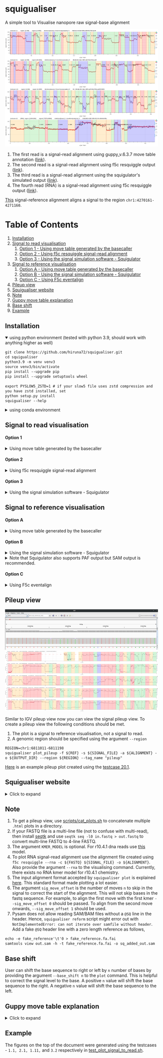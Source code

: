 # squigualiser

A simple tool to Visualise nanopore raw signal-base alignment

![image](docs/figures/preview.png)

1. The first read is a signal-read alignment using guppy_v.6.3.7 move table annotation ([link](https://hiruna72.github.io/squigualiser/docs/figures/sig_to_read/testcase-1.1.html)).
2. The second read is a signal-read alignment using f5c resquiggle output ([link](https://hiruna72.github.io/squigualiser/docs/figures/sig_to_read/testcase-2.1.html)).
3. The third read is a signal-read alignment using the squigulator's simulated output ([link](https://hiruna72.github.io/squigualiser/docs/figures/sig_to_read/testcase-1.11.html)).
4. The fourth read (RNA) is a signal-read alignment using f5c resquiggle output ([link](https://hiruna72.github.io/squigualiser/docs/figures/sig_to_read/testcase-3.2.html)).

[This](https://hiruna72.github.io/squigualiser/docs/figures/sig_to_reference/testcase-8.1.html) signal-reference alignment aligns a signal to the region `chr1:4270161-4271160`.

# Table of Contents
1. [Installation](#installation)
2. [Signal to read visualisation](#signal-to-read-visualisation)
   1. [Option 1 - Using move table generated by the basecaller](#option-1)
   2. [Option 2 - Using f5c resquiggle signal-read alignment](#option-2)
   3. [Option 3 - Using the signal simulation software - Squigulator](#option-3)
3. [Signal to reference visualisation](#signal-to-reference-visualisation)
   1. [Option A - Using move table generated by the basecaller](#option-a)
   2. [Option B - Using the signal simulation software - Squigulator](#option-b)
   3. [Option C - Using F5c eventalign](#option-c)
4. [Pileup view](#pileup-view)
5. [Squigualiser website](#Squigualiser-website)
6. [Note](#note)
7. [Guppy move table explanation](#guppy-move-table-explanation)
8. [Base shift](#base-shift)
9. [Example](#example)


## Installation
<details open><summary>using python environment (tested with python 3.9, should work with anything higher as well)</summary>

````
git clone https://github.com/hiruna72/squigualiser.git
cd squigualiser
python3.9 -m venv venv3
source venv3/bin/activate
pip install --upgrade pip
pip install --upgrade setuptools wheel

export PYSLOW5_ZSTD=1 # if your slow5 file uses zstd compression and you have zstd installed, set
python setup.py install
squigualiser --help
````
</details>

<details><summary>using conda environment</summary>

````
git clone https://github.com/hiruna72/squigualiser.git
cd squigualiser
conda create -n squig python=3.9 -y
conda activate squig

export PYSLOW5_ZSTD=1 # if your slow5 file uses zstd compression and you have zstd installed, set

python setup.py install
squigualiser --help
````
</details>

## Signal to read visualisation

#### Option 1 
<details>
<summary>Using move table generated by the basecaller</summary>

1. Run basecaller ([slow5-dorado](https://github.com/hiruna72/slow5-dorado), [buttery-eel](https://github.com/Psy-Fer/buttery-eel) or ont-Guppy)
```
# buttery-eel (tested with v0.2.2)
buttery-eel -g [GUPPY exe path] --config [DNA model] -i [INPUT] -o [OUTPUT] --port 5558 --use_tcp -x "cuda:all" --moves_out
e.g buttery-eel -g [GUPPY exe path] --config dna_r10.4.1_e8.2_400bps_sup.cfg -i input_reads.blow5 -o out.sam --port 5558 --use_tcp -x "cuda:all" --moves_out 

# slow5-dorado (tested with v0.2.1)
slow5-dorado basecaller [DNA model] [INPUT] --emit-moves > [OUTPUT]
e.g. slow5-dorado basecaller dna_r10.4.1_e8.2_400bps_sup@v4.0.0 input_reads.blow5 --emit-moves > out.sam

# ont-guppy (tested with v6.3.7)
guppy_basecaller -c [DNA model] -i [INPUT] --moves_out --bam_out --save_path [OUTPUT]
samtools merge pass/*.bam -o pass_bam.bam # merge passed BAM files to create a single BAM file
```

2. Reformat move table 
```
# PAF output for plotting
ALIGNMENT=reform_output.paf
squigualiser reform --sig_move_offset 0 --kmer_length 1 -c --bam out.sam -o ${ALIGNMENT}

# For human readability you may prefer the tsv output (not supported for plotting)
squigualiser reform --sig_move_offset 0 --kmer_length 1 --bam out.sam -o reform_output.tsv

```
* Refer [Note(5)](#note) for more information on the paf output.
* Refer [Note(6)](#note) for a description about `sig_move_offset`.
* Refer [Note(7)](#note) for handling a potential SAM/BAM error.

3. Plot signal to read alignment
````
FASTA_FILE=read.fasta
SIGNAL_FILE=read.blow5
OUTPUT_DIR=output_dir

# use samtools fasta command to create .fasta file from SAM/BAM file
samtools fasta out.sam > ${FASTA_FILE}
# plot
squigualiser plot --file ${FASTA_FILE} --slow5 ${SIGNAL_FILE} --alignment ${ALIGNMENT} --output_dir ${OUTPUT_DIR}
````
</details>

#### Option 2
<details>
<summary>Using f5c resquiggle signal-read alignment</summary>

1. For r10 data, build [f5c r10 branch](https://github.com/hasindu2008/f5c/tree/r10) by following the instructions listed in [f5c README](https://github.com/hasindu2008/f5c/blob/r10/README.md). For r9 data, the [f5c binaries](https://github.com/hasindu2008/f5c#quick-start) are sufficient.

2. Run f5c resquiggle
```
FASTQ=reads.fastq
SIGNAL_FILE=reads.blow5
ALIGNMENT=resquiggle.paf

f5c resquiggle --kmer-model [KMER_MODEL] -c ${FASTQ} ${SIGNAL_FILE} -o ${ALIGNMENT} 
```
* Refer [Note(3)](#note) for more information about `KMER_MODEL`.
* Refer [Note(4)](#note) for more information about RNA.

3. Plot signal to read alignment
````
OUTPUT_DIR=output_dir
squigualiser plot -f ${FASTQ} -s ${SIGNAL_FILE} -a ${ALIGNMENT} -o ${OUTPUT_DIR} # to plot a selected read ID, you can provide -r 'READ_ID'.
````
</details>

#### Option 3
<details>
<summary>Using the signal simulation software - Squigulator</summary>

1.  Build the latest commit of [squigulator](https://github.com/hasindu2008/squigulator).

2. Simulate a signal (remember to provide -q and -c options).
```
REF=ref.fasta #reference
READ=sim.fasta
ALIGNMENT=sim.paf
SIGNAL_FILE=sim.blow5

squigulator -x dna-r10-prom ${REF} -n 1 -o ${SIGNAL_FILE} -q ${READ} -c ${ALIGNMENT}
```

3. Plot signal to read alignment.
````
OUTPUT_DIR=output_dir
squigualiser plot -f ${READ} -s ${SIGNAL_FILE} -a ${ALIGNMENT} -o ${OUTPUT_DIR} # to plot a selected read ID, you can provide -r 'READ_ID'.
````
</details>

## Signal to reference visualisation
#### Option A 
<details>
<summary>Using move table generated by the basecaller</summary>

1. Run basecaller ([slow5-dorado](https://github.com/hiruna72/slow5-dorado), [buttery-eel](https://github.com/Psy-Fer/buttery-eel) or ont-Guppy)
```
# buttery-eel (tested with v0.2.2)
buttery-eel -g [GUPPY exe path] --config [DNA model] -i [INPUT] -o [OUTPUT] --port 5558 --use_tcp -x "cuda:all" --moves_out
e.g buttery-eel -g [GUPPY exe path] --config dna_r10.4.1_e8.2_400bps_sup.cfg -i input_reads.blow5 -o out.sam --port 5558 --use_tcp -x "cuda:all" --moves_out 

# slow5-dorado (tested with v0.2.1)
slow5-dorado basecaller [DNA model] [INPUT] --emit-moves > [OUTPUT]
e.g. slow5-dorado basecaller dna_r10.4.1_e8.2_400bps_sup@v4.0.0 input_reads.blow5 --emit-moves > out.sam

# ont-guppy (tested with v6.3.7)
guppy_basecaller -c [DNA model] -i [INPUT] --moves_out --bam_out --save_path [OUTPUT]
samtools merge pass/*.bam -o pass_bam.bam # merge passed BAM files to create a single BAM file
```

2. Reformat move table 
```
# PAF output for plotting
ALIGNMENT=reform_output.paf
squigualiser reform --sig_move_offset 0 --kmer_length 1 -c --bam out.sam -o ${ALIGNMENT}

# For human readability you may prefer the tsv output (not supported for plotting)
squigualiser reform --sig_move_offset 0 --kmer_length 1 --bam out.sam -o reform_output.tsv

```
* Refer [Note(5)](#note) for more information on the paf output.
* Refer [Note(6)](#note) for a description about `sig_move_offset`.
* Refer [Note(7)](#note) for handling a potential SAM/BAM error.

3. Align reads to reference genome
```
REF=genome.fa #reference
MAPP_SAM=map_output.sam
samtools fastq out.sam | minimap2 -ax map-ont ${REF} -t8 --secondary=no -o ${MAPP_SAM} -

```

4. Realign move array to reference
```
REALIGN_BAM=realign_output.bam
squigualiser realign --bam ${MAPP_SAM} --paf ${REFORMAT_PAF} -o ${REALIGN_BAM}
```

5. Plot signal to reference alignment
````
REGION=chr1:6811404-6811443
SIGNAL_FILE=read.blow5
OUTPUT_DIR=output_dir

# use samtools fasta command to create .fasta file from SAM/BAM file
samtools fasta out.sam > ${FASTA_FILE}
# plot
squigualiser plot --file ${REF} --slow5 ${SIGNAL_FILE} --alignment ${ALIGNMENT} --output_dir ${OUTPUT_DIR} --region ${REGION} --tag_name "optionA"

````
</details>

#### Option B
<details>
<summary>Using the signal simulation software - Squigulator</summary>

1.  Build the latest commit of [squigulator](https://github.com/hasindu2008/squigulator).

2. Simulate a signal (remember to provide -a).
```
REF=ref.fasta #reference
READ=sim.fasta
ALIGNMENT=sorted_sim.bam
SIGNAL_FILE=sim.blow5
NUM_READS=50 #number of reads to simulate
squigulator -x dna-r10-prom ${REF} -o ${SIGNAL_FILE} -a sim.sam -n ${NUM_READS} && samtools sort sim.sam -o ${ALIGNMENT} && samtools index ${ALIGNMENT}
```

3. Plot signal to reference alignment.
````
OUTPUT_DIR=output_dir
REGION=chr1:6811404-6811443
squigualiser plot -f ${REF} -s ${SIGNAL_FILE} -a ${ALIGNMENT} -o ${OUTPUT_DIR} --region ${REGION} --tag_name "optionB"
````
</details>


<details>
<summary>Note that Squigulator also supports PAF output but SAM output is recommended.</summary>

2. Simulate a signal (remember to provide -c and --paf-ref).
```
REF=ref.fasta                 #reference
ALIGNMENT=sorted_sim.paf.gz   #sorted bgzip compressed PAF file containing signal to reference alignment
SIGNAL_FILE=sim.blow5         #simulated raw signals   
NUM_READS=50                  #number of reads to simulate

For DNA
squigulator -x dna-r10-prom ${REF} -o ${SIGNAL_FILE} --paf-ref -c sim.paf -n ${NUM_READS}
sort -k6,6 -k8,8n sim.paf -o sorted_sim.paf
bgzip sorted_sim.paf 
tabix -0 -b 8 -e 9 -s 6 ${ALIGNMENT}

For RNA
squigulator -x rna-r9-prom ${REF} -o ${SIGNAL_FILE} --paf-ref -c sim.paf -n ${NUM_READS}
sort -k6,6 -k9,9n sim.paf -o sorted_sim.paf
bgzip sorted_sim.paf 
tabix -0 -b 9 -e 8 -s 6 ${ALIGNMENT}

```
</details>

#### Option C
<details>
<summary>Using F5c eventalign</summary>

1. Align reads to reference genome
```
REF=genome.fa #reference
MAP_SAM=mapped.sam
FASTQ=read.fastq
samtools fastq basecaller_out.sam > ${FASTQ}
minimap2 -ax map-ont ${REF} ${FASTQ} -t8 --secondary=no -o ${MAP_SAM}
```
2. create f5c index
```
SIGNAL=reads.blow5
f5c index ${FASTQ} --slow5 ${SIGNAL}
```
3. f5c eventalign
```
ALIGNMENT=eventalign.bam
f5c eventalign -b ${MAP_SAM} -r ${FASTQ} -g ${REF} --slow5 ${SIGNAL} -a -o eventalign.sam
samtools sort eventalign.sam -o ${ALIGNMENT}
samtools index ${ALIGNMENT}

```
4. Plot signal to reference alignment.
````
OUTPUT_DIR=output_dir
REGION=chr1:6811404-6811443
squigualiser plot -f ${REF} -s ${SIGNAL_FILE} -a ${ALIGNMENT} -o ${OUTPUT_DIR} --region ${REGION} --tag_name "eventalgin"
````
</details>

## Pileup view
![image](docs/figures/igv.png)
![image](docs/figures/pileup_plot_fixed_width.png)

Similar to IGV pileup view now you can view the signal pileup view. To create a pileup view the following conditions should be met.
1. The plot is a signal to reference visualisation, not a signal to read.
2. A genomic region should be specified using the argument `--region`

````
REGION=chr1:6811011-6811198
squigualiser plot_pileup -f ${REF} -s ${SIGNAL_FILE} -a ${ALIGNMENT} -o ${OUTPUT_DIR} --region ${REGION} --tag_name "pileup"
````
[Here](https://hiruna72.github.io/squigualiser/docs/figures/pileup/pileup_testcase-20.1.html) is an example pileup plot created using the [testcase 20.1](test/test_plot_pileup.sh).

## Squigualiser website
<details>
<summary>Click to expand</summary>

![image](docs/figures/squigualiser_website.png)

For GUI lovers, plots can be generated using a website running on localhost (http://localhost:8000/home)

````
python src/server.py
````
</details>

## Note
1. To get a pileup view, use [scripts/cat_plots.sh](scripts/cat_plots.sh) to concatenate multiple `.html` plots in a directory.
2. If your FASTQ file is a multi-line file (not to confuse with multi-read), then install [seqtk](https://github.com/lh3/seqtk) and use `seqtk seq -l0 in.fastq > out.fastq`  to convert multi-line FASTQ to 4-line FASTQ.
3. The argument `KMER_MODEL` is optional. For r10.4.1 dna reads use [this](https://github.com/hasindu2008/f5c/blob/r10/test/r10-models/r10.4.1_400bps.nucleotide.9mer.template.model) model.
4. To plot RNA signal-read alignment use the alignment file created using `f5c resquiggle --rna -c ${FASTQ} ${SIGNAL_FILE} -o ${ALIGNMENT}`. Also provide the argument `--rna` to the visualising command. Currently, there exists no RNA kmer model for r10.4.1 chemistry.
5. The input alignment format accepted by `squigualiser plot` is explained [here](https://hasindu2008.github.io/f5c/docs/output#resquiggle). This standard format made plotting a lot easier.
6. The argument `sig_move_offset` is the number of moves `n` to skip in the signal to correct the start of the alignment. This will not skip bases in the fastq sequence. For example, to align the first move with the first kmer `--sig_move_offset 0` should be passed. To align from the second move onwards, `--sig_move_offset 1` should be used.
7. Pysam does not allow reading SAM/BAM files without a `@SQ` line in the header. Hence, `squigualiser reform` script might error out with `NotImplementedError: can not iterate over samfile without header`. Add a fake `@SQ` header line with a zero length reference as follows,
```
echo -e fake_reference'\t'0 > fake_reference.fa.fai
samtools view out.sam -h -t fake_reference.fa.fai -o sq_added_out.sam
```

## Base shift
User can shift the base sequence to right or left by `n` number of bases by providing the argument `--base_shift n` to the `plot` command. This is helpful to correct the signal level to the base. A positive `n` value will shift the base sequence to the right. A negative `n` value will shift the base sequence to the left.

## Guppy move table explanation
<details>
<summary>Click to expand</summary>

Nanopore basecallers output move arrays in SAM/BAM format. The important fields are listed below.
1. read_id
2. basecalled fastq sequence length
3. basecalled fastq sequence
4. raw signal length in `ns` tag
5. raw signal trim offset in `ts` tag
6. move table in `mv` tag
7. stride used in the neural network (down sampling factor) in `mv` tag

An example move table looks like the following,
```
How the auxiliary field is stored in SAM format -> mv:B:c:5,1,1,0,1,0,0,0,1,0,1,0,1,0,0,0,1,0,1,0,1,1,0,1,0,1,0,1,1,1,1,…
Stride (always the first integer) -> 5
The actual move array (the rest) -> 1,1,0,1,0,0,0,1,0,1,0,1,0,0,0,1,0,1,0,1,1,0,1,0,1,0,1,1,1,1,…
```
The number of ones (1) in the actual move array equals to the fastq sequence length. 
According to the above example the first move corresponds with `1 x stride` signal points. 
The second move corresponds with `2 x stride` signal points. The third with `4 x stride`, the fourth with `2 x stride` and so on (see illustration below).

![image](docs/figures/move_table_annotation.png)
</details>

## Example
The figures on the top of the document were generated using the testcases - `1.1, 2.1, 1.11,` and `3.2` respectively in [test_plot_signal_to_read.sh](test/test_plot_signal_to_read.sh).
